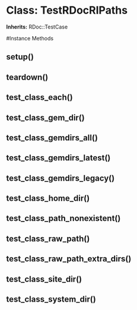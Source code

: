 # Class: TestRDocRIPaths
**Inherits:** RDoc::TestCase
    




#Instance Methods
## setup() [](#method-i-setup)

## teardown() [](#method-i-teardown)

## test_class_each() [](#method-i-test_class_each)

## test_class_gem_dir() [](#method-i-test_class_gem_dir)

## test_class_gemdirs_all() [](#method-i-test_class_gemdirs_all)

## test_class_gemdirs_latest() [](#method-i-test_class_gemdirs_latest)

## test_class_gemdirs_legacy() [](#method-i-test_class_gemdirs_legacy)

## test_class_home_dir() [](#method-i-test_class_home_dir)

## test_class_path_nonexistent() [](#method-i-test_class_path_nonexistent)

## test_class_raw_path() [](#method-i-test_class_raw_path)

## test_class_raw_path_extra_dirs() [](#method-i-test_class_raw_path_extra_dirs)

## test_class_site_dir() [](#method-i-test_class_site_dir)

## test_class_system_dir() [](#method-i-test_class_system_dir)

